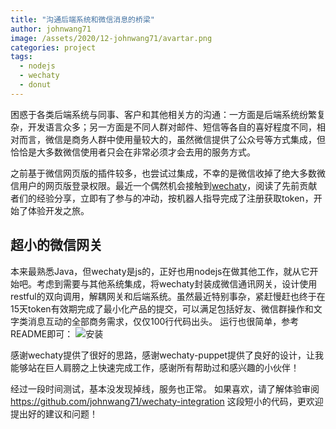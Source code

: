 ```yaml
---
title: "沟通后端系统和微信消息的桥梁"
author: johnwang71
image: /assets/2020/12-johnwang71/avartar.png
categories: project
tags:
  - nodejs
  - wechaty
  - donut
---
```


困惑于各类后端系统与同事、客户和其他相关方的沟通：一方面是后端系统纷繁复杂，开发语言众多；另一方面是不同人群对邮件、短信等各自的喜好程度不同，相对而言，微信是商务人群中使用量较大的，虽然微信提供了公众号等方式集成，但恰恰是大多数微信使用者只会在非常必须才会去用的服务方式。

之前基于微信网页版的插件较多，也尝试过集成，不幸的是微信收掉了绝大多数微信用户的网页版登录权限。最近一个偶然机会接触到[wechaty](https://github.com/wechaty)，阅读了先前贡献者们的经验分享，立即有了参与的冲动，按机器人指导完成了注册获取token，开始了体验开发之旅。

## 超小的微信网关

本来最熟悉Java，但wechaty是js的，正好也用nodejs在做其他工作，就从它开始吧。考虑到需要与其他系统集成，将wechaty封装成微信通讯网关，设计使用restful的双向调用，解耦网关和后端系统。虽然最近特别事杂，紧赶慢赶也终于在15天token有效期完成了最小化产品的提交，可以满足包括好友、微信群操作和文字类消息互动的全部商务需求，仅仅100行代码出头。
运行也很简单，参考README即可：
![安装](/assets/2020/12-johnwang71/wechaty-integration.png)

感谢wechaty提供了很好的思路，感谢wechaty-puppet提供了良好的设计，让我能够站在巨人肩膀之上快速完成工作，感谢所有帮助过和感兴趣的小伙伴！

经过一段时间测试，基本没发现掉线，服务也正常。
如果喜欢，请了解体验审阅 <https://github.com/johnwang71/wechaty-integration> 这段短小的代码，更欢迎提出好的建议和问题！
